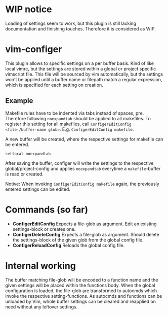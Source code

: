 # WIP notice
Loading of settings seem to work, but this plugin is still lacking documentation and finishing touches. Therefore it is considered as WIP.

# vim-configer

This plugin allows to specific settings on a per buffer basis. Kind of like local vimrc, but the settings are stored within a global or project specific vimscript file.
This file will be sourced by vim automatically, but the settings won't be applied until a buffer name or filepath match a regular expression, which is specified for each setting on creation.

## Example

Makefile rules have to be indented via tabs instead of spaces, pre.
Therefore following `noexpandtab` should be applied to all makefiles.
To register this setting for all makefiles, call `ConfigerEditConfig <file-/buffer-name glob>`.
E.g. `ConfigerEditConfig makefile`.

A new buffer will be created, where the respective settings for makefile can be entered.

```
setlocal noexpandtab
```

After saving the buffer, configer will write the settings to the respective global/project-config and applies `noexpandtab` everytime a `makefile`-buffer is read or created.

Notive: When invoking `ConfigerEditConfig makefile` again, the previously entered settings can be edited.

# Commands (so far)

- **ConfigerEditConfig** Expects a file-glob as argument. Edit an existing settings-block or creates one.
- **ConfigerDeleteConfig** Expects a file-glob as argument. Should delete the settings-block of the given glob from the global config file.
- **ConfigerReloadConfig** Reloads the global config file.

# Internal working

The buffer matching file-glob will be encoded to a function name and the given settings will be placed within the functions body.
When the global configuration is loaded, the file-glob are transformed to autocmds which invoke the respective setting-functions.
As autocmds and functions can be unloaded by Vim, whole buffer settings can be cleared and reapplied on need without any leftover settings.
